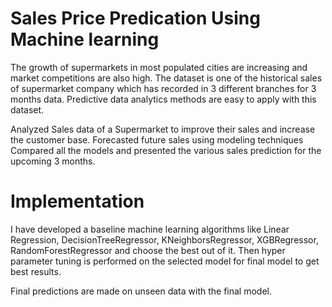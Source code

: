 
# Sales Price Predication  Using Machine learning 

The growth of supermarkets in most populated cities are increasing and market competitions are also high. The dataset is one of the historical sales of supermarket company which has recorded in 3 different branches for 3 months data. Predictive data analytics methods are easy to apply with this dataset.

Analyzed Sales data of a Supermarket to improve their sales and increase the customer base.
Forecasted future sales using modeling techniques
Compared all the models and presented the various sales prediction for the upcoming 3 months.


# Implementation

I have developed a baseline machine learning algorithms like Linear Regression, DecisionTreeRegressor, KNeighborsRegressor, XGBRegressor, RandomForestRegressor and choose the best out of it. Then hyper parameter tuning is performed on the selected model for final model to get best results.

Final predictions are made on unseen data with the final model.